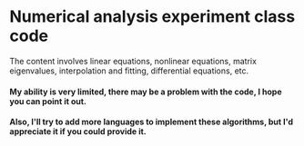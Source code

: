 # Numerical analysis experiment class code
The content involves linear equations, nonlinear equations, matrix eigenvalues, interpolation and fitting, differential equations, etc.
#### My ability is very limited, there may be a problem with the code, I hope you can point it out.
#### Also, I'll try to add more languages to implement these algorithms, but I'd appreciate it if you could provide it.
